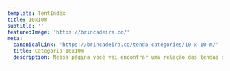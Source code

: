 ```yaml
---
template: TentIndex
title: 10x10m
subtitle: ''
featuredImage: 'https://brincadeira.co/'
meta:
  canonicalLink: 'https://brincadeira.co/tenda-categories/10-x-10-m/'
  title: Categoria 10x10m
  description: Nessa página você vai encontrar uma relação das tendas de 10 metros que temos disponíveis na Brincadeira de Criança.
---
```

